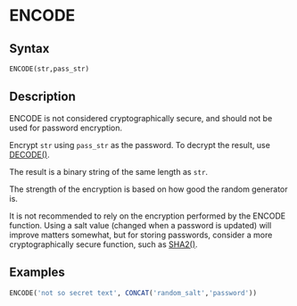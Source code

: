 # ENCODE

## Syntax

```sql
ENCODE(str,pass_str)
```

## Description

ENCODE is not considered cryptographically secure, and should not be used for password encryption.

Encrypt `str` using `pass_str` as the password. To decrypt the result, use
[DECODE()](/built-in-functions/secondary-functions/encryption-hashing-and-compression-functions/decode/).

The result is a binary string of the same length as `str`.

The strength of the encryption is based on how good the random generator is.

It is not recommended to rely on the encryption performed by the ENCODE function. Using a salt value (changed when a password is updated) will improve matters somewhat, but for storing passwords, consider a more cryptographically secure function, such as [SHA2()](/built-in-functions/secondary-functions/encryption-hashing-and-compression-functions/sha2/).

## Examples

```sql
ENCODE('not so secret text', CONCAT('random_salt','password'))
```